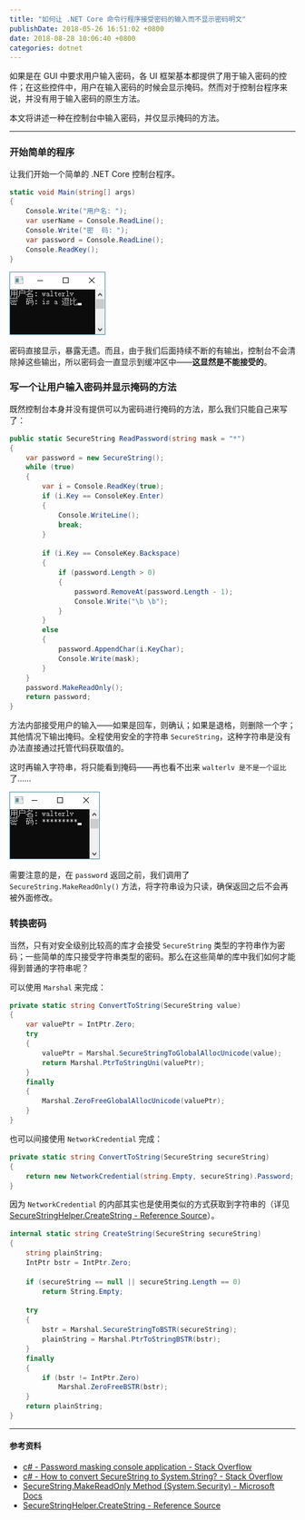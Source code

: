 ```yaml
---
title: "如何让 .NET Core 命令行程序接受密码的输入而不显示密码明文"
publishDate: 2018-05-26 16:51:02 +0800
date: 2018-08-28 10:06:40 +0800
categories: dotnet
---
```


如果是在 GUI 中要求用户输入密码，各 UI 框架基本都提供了用于输入密码的控件；在这些控件中，用户在输入密码的时候会显示掩码。然而对于控制台程序来说，并没有用于输入密码的原生方法。

本文将讲述一种在控制台中输入密码，并仅显示掩码的方法。

---

### 开始简单的程序

让我们开始一个简单的 .NET Core 控制台程序。

```csharp
static void Main(string[] args)
{
    Console.Write("用户名: ");
    var userName = Console.ReadLine();
    Console.Write("密  码: ");
    var password = Console.ReadLine();
    Console.ReadKey();
}
```

![初步的程序](/static/posts/2018-05-26-16-40-58.png)

密码直接显示，暴露无遗。而且，由于我们后面持续不断的有输出，控制台不会清除掉这些输出，所以密码会一直显示到缓冲区中——**这显然是不能接受的**。

### 写一个让用户输入密码并显示掩码的方法

既然控制台本身并没有提供可以为密码进行掩码的方法，那么我们只能自己来写了：

```csharp
public static SecureString ReadPassword(string mask = "*")
{
    var password = new SecureString();
    while (true)
    {
        var i = Console.ReadKey(true);
        if (i.Key == ConsoleKey.Enter)
        {
            Console.WriteLine();
            break;
        }

        if (i.Key == ConsoleKey.Backspace)
        {
            if (password.Length > 0)
            {
                password.RemoveAt(password.Length - 1);
                Console.Write("\b \b");
            }
        }
        else
        {
            password.AppendChar(i.KeyChar);
            Console.Write(mask);
        }
    }
    password.MakeReadOnly();
    return password;
}
```

方法内部接受用户的输入——如果是回车，则确认；如果是退格，则删除一个字；其他情况下输出掩码。全程使用安全的字符串 `SecureString`，这种字符串是没有办法直接通过托管代码获取值的。

这时再输入字符串，将只能看到掩码——再也看不出来 `walterlv 是不是一个逗比` 了……

![有掩码的输入](/static/posts/2018-05-26-16-49-03.png)

需要注意的是，在 `password` 返回之前，我们调用了 `SecureString.MakeReadOnly()` 方法，将字符串设为只读，确保返回之后不会再被外面修改。

### 转换密码

当然，只有对安全级别比较高的库才会接受 `SecureString` 类型的字符串作为密码；一些简单的库只接受字符串类型的密码。那么在这些简单的库中我们如何才能得到普通的字符串呢？

可以使用 `Marshal` 来完成：

```csharp
private static string ConvertToString(SecureString value)
{
    var valuePtr = IntPtr.Zero;
    try
    {
        valuePtr = Marshal.SecureStringToGlobalAllocUnicode(value);
        return Marshal.PtrToStringUni(valuePtr);
    }
    finally
    {
        Marshal.ZeroFreeGlobalAllocUnicode(valuePtr);
    }
}
```

也可以间接使用 `NetworkCredential` 完成：

```csharp
private static string ConvertToString(SecureString secureString)
{
    return new NetworkCredential(string.Empty, secureString).Password;
}
```

因为 `NetworkCredential` 的内部其实也是使用类似的方式获取到字符串的（详见 [SecureStringHelper.CreateString - Reference Source](https://referencesource.microsoft.com/#System/net/System/Net/UnsafeNativeMethods.cs,182c88988a485cda,references)）。

```csharp
internal static string CreateString(SecureString secureString)
{
    string plainString;
    IntPtr bstr = IntPtr.Zero;

    if (secureString == null || secureString.Length == 0)
        return String.Empty;

    try
    {
        bstr = Marshal.SecureStringToBSTR(secureString);
        plainString = Marshal.PtrToStringBSTR(bstr);
    }
    finally
    {
        if (bstr != IntPtr.Zero)
            Marshal.ZeroFreeBSTR(bstr);
    }
    return plainString;
}
```

---

#### 参考资料

- [c# - Password masking console application - Stack Overflow](https://stackoverflow.com/questions/3404421/password-masking-console-application?utm_medium=organic&utm_source=google_rich_qa&utm_campaign=google_rich_qa)
- [c# - How to convert SecureString to System.String? - Stack Overflow](https://stackoverflow.com/questions/818704/how-to-convert-securestring-to-system-string?utm_medium=organic&utm_source=google_rich_qa&utm_campaign=google_rich_qa)
- [SecureString.MakeReadOnly Method (System.Security) - Microsoft Docs](https://docs.microsoft.com/en-us/dotnet/api/system.security.securestring.makereadonly?redirectedfrom=MSDN&view=netframework-4.7.2#System_Security_SecureString_MakeReadOnly)
- [SecureStringHelper.CreateString - Reference Source](https://referencesource.microsoft.com/#System/net/System/Net/UnsafeNativeMethods.cs,182c88988a485cda,references)
